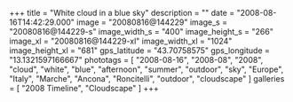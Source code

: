 +++
title = "White cloud in a blue sky"
description = ""
date = "2008-08-16T14:42:29.000"
image = "20080816@144229"
image_s = "20080816@144229-s"
image_width_s = "400"
image_height_s = "266"
image_xl = "20080816@144229-xl"
image_width_xl = "1024"
image_height_xl = "681"
gps_latitude = "43.70758575"
gps_longitude = "13.1321597166667"
phototags = [ "2008-08-16", "2008-08", "2008", "cloud", "white", "blue", "afternoon", "summer", "outdoor", "sky", "Europe", "Italy", "Marche", "Ancona", "Roncitelli", "outdoor", "cloudscape" ]
galleries = [ "2008 Timeline", "Cloudscape" ]
+++
